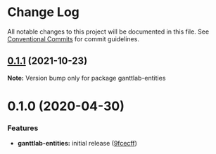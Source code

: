 # Change Log

All notable changes to this project will be documented in this file.
See [Conventional Commits](https://conventionalcommits.org) for commit guidelines.

## [0.1.1](https://gitlab.com/ganttlab/ganttlab/compare/ganttlab-entities@0.1.0...ganttlab-entities@0.1.1) (2021-10-23)

**Note:** Version bump only for package ganttlab-entities





# 0.1.0 (2020-04-30)


### Features

* **ganttlab-entities:** initial release ([9fcecff](https://gitlab.com/ganttlab/ganttlab/commit/9fcecff79e4f18405e28bb1d0ff01a3ab0f09ddc))
